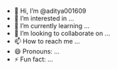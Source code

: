 - 👋 Hi, I’m @aditya001609
- 👀 I’m interested in ...
- 🌱 I’m currently learning ...
- 💞️ I’m looking to collaborate on ...
- 📫 How to reach me ...
- 😄 Pronouns: ...
- ⚡ Fun fact: ...

<!---
aditya001609/aditya001609 his a ✨ special ✨ repository because its `README.md` (this file) appears on your GitHub profile.
You can click the Preview link to take a look at your changes.
--->
